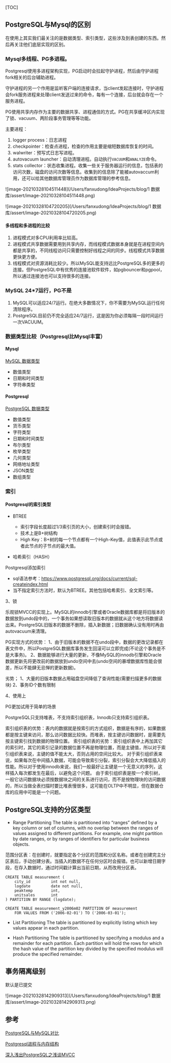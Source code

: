 [TOC]

## PostgreSQL与Mysql的区别

在使用上其实我们最关注的是数据类型、索引类型，这些涉及到表创建的东西。然后再关注他们底层实现的区别。

### Mysql多线程、PG多进程。

Postgresql使用多进程架构实现，PG启动时会拉起守护进程，然后由守护进程fork相关的后台辅助进程。

守护进程的另一个作用是监听客户端的连接请求，当client发起连接时，守护进程会fork服务进程来处理client发送过来的命令，每有一个连接，后台就会存在一个服务进程。

PG使用共享内存作为主要的数据共享、进程通信的方式。PG在共享缓冲区内实现了锁、vacuum、两阶段事务管理等等功能。

主要进程：

1. logger process：日志进程
2. checkpointer：检查点进程，检查的作用主要是缩短数据库恢复的时间。
3. walwriter：预写式日志写进程。
4. autovacuum launcher：自动清理进程。自动执行`VACUUM`和`ANALYZE`命令。
5. stats collector：状态收集进程。收集一些关于服务器运行的信息，包括表的访问次数，磁盘的访问次数等信息。收集到的信息除了能被autovaccum利用，还可以给其他数据库管理员作为数据库管理的参考信息。  



![image-20210328104511448](/Users/fanxudong/IdeaProjects/blog/1 数据库/assert/image-20210328104511448.png)

![image-20210328104720205](/Users/fanxudong/IdeaProjects/blog/1 数据库/assert/image-20210328104720205.png)

#### 多线程和多进程的比较

1. 进程模式对多CPU利用率比较高。
2. 进程模式共享数据需要用到共享内存，而线程模式数据本身就是在进程空间内都是共享的，不同线程访问只需要控制好线程之间的同步。线程模式共享数据更快更方便。
3. 线程模式对资源消耗比较少。所以MySQL能支持远比PostgreSQL多的更多的连接。但PostgreSQL中有优秀的连接池软件软件，如pgbouncer和pgpool，所以通过连接池也可以支持很多的连接。

### MySQL 24*7运行，PG不是

1. MySQL可以适应24/7运行。在绝大多数情况下，你不需要为MySQL运行任何清除程序。
2. PostgreSQL目前仍不完全适应24/7运行，这是因为你必须每隔一段时间运行一次VACUUM。



### 数据类型比较（Postgresql比Mysql丰富）

#### Mysql

[MySQL 数据类型](https://www.runoob.com/mysql/mysql-data-types.html)

- 数值类型
- 日期和时间类型
- 字符串类型

#### Postgresql

[PostgreSQL 数据类型](https://www.runoob.com/postgresql/postgresql-data-type.html)

- 数值类型
- 货币类型
- 字符类型
- 日期和时间类型
- 布尔类型
- 枚举类型
- 几何类型
- 网络地址类型
- JSON类型
- 数组类型



### 索引

#### Postgresql的索引类型

- BTREE

  - 索引字段长度超过1/3索引页的大小，创建索引时会报错。
  - 技术上是B+树结构
  - High Key：B+树的每一个节点都有一个High-Key值，此值表示此节点或者此节点的子节点的最大值。

- 哈希索引（HASH）

Postgresql添加索引

  - sql语法参考：https://www.postgresql.org/docs/current/sql-createindex.html
  - 当不指定索引方法时，默认为BTREE。其他包括哈希索引、全文索引等。






3、锁

乐观锁MVCC的实现上。MySQL的innodb引擎或者Oracle数据库都是将旧版本的数据放到undo段中的，一个事务如果想读取旧版本的数据就从这个地方将数据读出来。PostgreSQL旧版本的数据不删除，插入新数据；旧数据确认没有用时再由autovacuum来清理。

PG实现方式的优势： 1、由于旧版本的数据不在undo段中，数据的更改记录都在表文件中，所以PostgreSQL数据库事务发生回滚可以立即完成(不论这个事务是不是大事务)。 2、数据能够进行大量的更新，不像MySQL的innodb引擎和Oracle数据更新先将更改前的数据放到undo空间中去(undo空间的暴增数据库性能会很差，所以不能肆无忌惮的更新数据)。

 劣势； 1、大量的旧版本数据占用磁盘空间降低了查询性能(需要扫描更多的数据块) 2、事务ID个数有限制



4、使用上

PG更加试用于简单的场景

PostgreSQL只支持堆表，不支持索引组织表，Innodb只支持索引组织表。

索引组织表的优势：表内的数据就是按索引的方式组织，数据是有序的，如果数据都是按主键来访问，那么访问数据比较快。而堆表，按主键访问数据时，是需要先按主键索引找到数据的物理位置。
索引组织表的劣势：索引组织表中上再加其它的索引时，其它的索引记录的数据位置不再是物理位置，而是主键值，所以对于索引组织表来说，主键的值不能太大，否则占用的空间比较大。
对于索引组织表来说，如果每次在中间插入数据，可能会导致索引分裂，索引分裂会大大降低插入的性能。所以对于使用innodb来说，我们一般最好让主键是一个无意义的序列，这样插入每次都发生在最后，以避免这个问题。
由于索引组织表是按一个索引树，一般它访问数据块必须按数据块之间的关系进行访问，而不是按物理块的访问数据的，所以当做全表扫描时要比堆表慢很多，这可能在OLTP中不明显，但在数据仓库的应用中可能是一个问题。

## PostgreSQL支持的分区类型	

- Range Partitioning
  The table is partitioned into “ranges” defined by a key column or set of columns, with no overlap between the ranges of values assigned to different partitions. For example, one might partition by date ranges, or by ranges of identifiers for particular business objects.

范围分区表：在创建时，就要指定各个分区的范围和分区名称。或者在创建完主分区表后，手动创建分表。当插入的数据不在任何分区时会报错。也可以新增日期字段，在存入数据时，通过时间戳计算出当前日期，从而改用分区表。

```
CREATE TABLE measurement (
    city_id         int not null,
    logdate         date not null,
    peaktemp        int,
    unitsales       int
) PARTITION BY RANGE (logdate);
```

```
CREATE TABLE measurement_y2006m02 PARTITION OF measurement
    FOR VALUES FROM ('2006-02-01') TO ('2006-03-01');
```

- List Partitioning
  The table is partitioned by explicitly listing which key values appear in each partition.

- Hash Partitioning
  The table is partitioned by specifying a modulus and a remainder for each partition. Each partition will hold the rows for which the hash value of the partition key divided by the specified modulus will produce the specified remainder.


## 事务隔离级别

默认是已提交

![image-20210328142909313](/Users/fanxudong/IdeaProjects/blog/1 数据库/assert/image-20210328142909313.png)

## 参考

[PostgreSQL与MySQL对比](https://blog.csdn.net/tiandao2009/article/details/79839037?ops_request_misc=%7B%22request%5Fid%22%3A%22161689709616780262534604%22%2C%22scm%22%3A%2220140713.130102334..%22%7D)

[Postgresql进程与内存结构](https://blog.csdn.net/jackgo73/article/details/105303194?ops_request_misc=%257B%2522request%255Fid%2522%253A%2522161689856316780264087012%2522%252C%2522scm%2522%253A%252220140713.130102334..%2522%257D&request_id=161689856316780264087012&biz_id=0&utm_medium=distribute.pc_search_result.none-task-blog-2~all~sobaiduend~default-1-105303194.first_rank_v2_pc_rank_v29&utm_term=postgresql+%E5%A4%9A%E8%BF%9B%E7%A8%8B)

[深入浅出PostgreSQL之浅谈MVCC](https://blog.csdn.net/ancang1868/article/details/101684740?ops_request_misc=%257B%2522request%255Fid%2522%253A%2522161690045716780255216968%2522%252C%2522scm%2522%253A%252220140713.130102334..%2522%257D&request_id=161690045716780255216968&biz_id=0&utm_medium=distribute.pc_search_result.none-task-blog-2~all~sobaiduend~default-5-101684740.first_rank_v2_pc_rank_v29&utm_term=%E6%B7%B1%E5%85%A5%E6%B5%85%E5%87%BAPostgreSQL)

